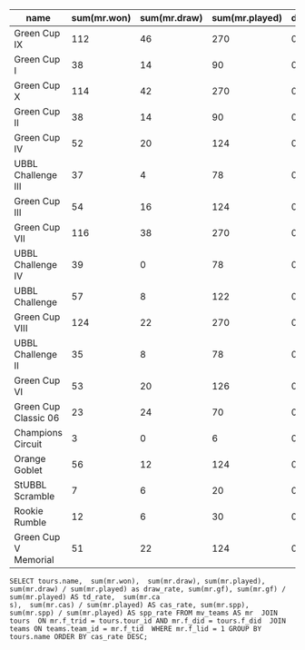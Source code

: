 | name                 | sum(mr.won) | sum(mr.draw) | sum(mr.played) | draw_rate | sum(mr.gf) | td_rate | sum(mr.cas) | cas_rate | sum(mr.spp) | spp_rate |
|----------------------|-------------|--------------|----------------|-----------|------------|---------|-------------|----------|-------------|----------|
| Green Cup IX         |         112 |           46 |            270 |    0.1704 |        647 |  2.3963 |         405 |   1.5000 |        5020 |  18.5926 |
| Green Cup I          |          38 |           14 |             90 |    0.1556 |        212 |  2.3556 |           0 |   0.0000 |           0 |   0.0000 |
| Green Cup X          |         114 |           42 |            270 |    0.1556 |        635 |  2.3519 |         426 |   1.5778 |        5024 |  18.6074 |
| Green Cup II         |          38 |           14 |             90 |    0.1556 |        211 |  2.3444 |           0 |   0.0000 |           0 |   0.0000 |
| Green Cup IV         |          52 |           20 |            124 |    0.1613 |        289 |  2.3306 |           0 |   0.0000 |           0 |   0.0000 |
| UBBL Challenge III   |          37 |            4 |             78 |    0.0513 |        176 |  2.2564 |         106 |   1.3590 |        1378 |  17.6667 |
| Green Cup III        |          54 |           16 |            124 |    0.1290 |        271 |  2.1855 |           0 |   0.0000 |           0 |   0.0000 |
| Green Cup VII        |         116 |           38 |            270 |    0.1407 |        585 |  2.1667 |         436 |   1.6148 |        4789 |  17.7370 |
| UBBL Challenge IV    |          39 |            0 |             78 |    0.0000 |        166 |  2.1282 |         124 |   1.5897 |        1350 |  17.3077 |
| UBBL Challenge       |          57 |            8 |            122 |    0.0656 |        258 |  2.1148 |         173 |   1.4180 |        2106 |  17.2623 |
| Green Cup VIII       |         124 |           22 |            270 |    0.0815 |        562 |  2.0815 |         467 |   1.7296 |        4753 |  17.6037 |
| UBBL Challenge II    |          35 |            8 |             78 |    0.1026 |        160 |  2.0513 |         138 |   1.7692 |        1375 |  17.6282 |
| Green Cup VI         |          53 |           20 |            126 |    0.1587 |        246 |  1.9524 |         188 |   1.4921 |        2057 |  16.3254 |
| Green Cup Classic 06 |          23 |           24 |             70 |    0.3429 |        132 |  1.8857 |          92 |   1.3143 |        1064 |  15.2000 |
| Champions Circuit    |           3 |            0 |              6 |    0.0000 |         11 |  1.8333 |           9 |   1.5000 |         100 |  16.6667 |
| Orange Goblet        |          56 |           12 |            124 |    0.0968 |        214 |  1.7258 |         165 |   1.3306 |        1933 |  15.5887 |
| StUBBL Scramble      |           7 |            6 |             20 |    0.3000 |         33 |  1.6500 |          26 |   1.3000 |         289 |  14.4500 |
| Rookie Rumble        |          12 |            6 |             30 |    0.2000 |         45 |  1.5000 |          57 |   1.9000 |         448 |  14.9333 |
| Green Cup V Memorial |          51 |           22 |            124 |    0.1774 |        183 |  1.4758 |         163 |   1.3145 |        1685 |  13.5887 |

```
SELECT tours.name,  sum(mr.won),  sum(mr.draw), sum(mr.played), sum(mr.draw) / sum(mr.played) as draw_rate, sum(mr.gf), sum(mr.gf) / sum(mr.played) AS td_rate,  sum(mr.ca
s),  sum(mr.cas) / sum(mr.played) AS cas_rate, sum(mr.spp), sum(mr.spp) / sum(mr.played) AS spp_rate FROM mv_teams AS mr  JOIN tours  ON mr.f_trid = tours.tour_id AND mr.f_did = tours.f_did  JOIN teams ON teams.team_id = mr.f_tid  WHERE mr.f_lid = 1 GROUP BY tours.name ORDER BY cas_rate DESC;
```
